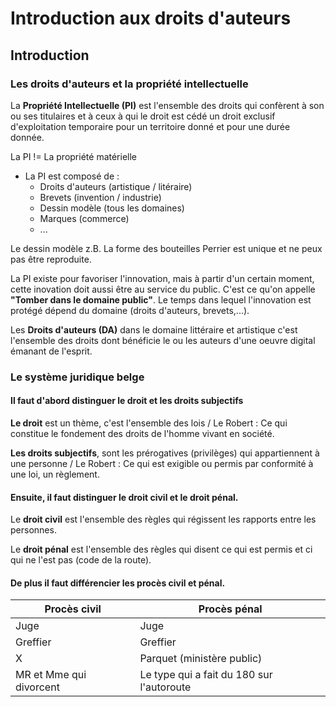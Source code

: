 # Introduction aux droits d'auteurs

## Introduction

### Les droits d'auteurs et la propriété intellectuelle

La **Propriété Intellectuelle (PI)** est l'ensemble des droits qui confèrent à son ou ses titulaires et à ceux à qui le droit est cédé un droit exclusif d'exploitation temporaire pour un territoire donné et pour une durée donnée.  

La PI != La propriété matérielle

* La PI est composé de :
	* Droits d'auteurs (artistique / litéraire)
	* Brevets (invention / industrie)
	* Dessin modèle (tous les domaines)
	* Marques (commerce)
	* ...

Le dessin modèle z.B. La forme des bouteilles Perrier est unique et ne peux pas être reproduite.

La PI existe pour favoriser l'innovation, mais à partir d'un certain moment, cette inovation doit aussi être au service du public. C'est ce qu'on appelle **"Tomber dans le domaine public"**. Le temps dans lequel l'innovation est protégé dépend du domaine (droits d'auteurs, brevets,...).

Les **Droits d'auteurs (DA)** dans le domaine littéraire et artistique c'est l'ensemble des droits dont bénéficie le ou les auteurs d'une oeuvre digital émanant de l'esprit.

### Le système juridique belge

#### Il faut d'abord distinguer **le droit** et **les droits subjectifs**

**Le droit** est un thème, c'est l'ensemble des lois / Le Robert : Ce qui constitue le fondement des droits de l'homme vivant en société.

**Les droits subjectifs**, sont les prérogatives (privilèges) qui appartiennent à une personne / Le Robert : Ce qui est exigible ou permis par conformité à une loi, un règlement.

#### Ensuite, il faut distinguer le **droit civil** et le **droit pénal**.

Le **droit civil** est l'ensemble des règles qui régissent les rapports entre les personnes.

Le **droit pénal** est l'ensemble des règles qui disent ce qui est permis et ci qui ne l'est pas (code de la route).

#### De plus il faut différencier les **procès civil et pénal**.

|Procès civil|Procès pénal|
|----|----|
|Juge|Juge|
|Greffier|Greffier|
|X|Parquet (ministère public)|
|MR et Mme qui divorcent|Le type qui a fait du 180 sur l'autoroute|